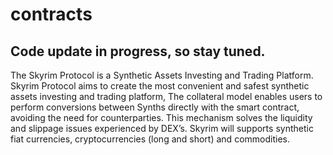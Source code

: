 # contracts

## Code update in progress, so stay tuned.  

The Skyrim Protocol is a Synthetic Assets Investing and Trading Platform. Skyrim Protocol aims to create the most convenient and safest synthetic assets investing and trading platform, The collateral model enables users to perform conversions between Synths directly with the smart contract, avoiding the need for counterparties. This mechanism solves the liquidity and slippage issues experienced by DEX’s. Skyrim will supports synthetic fiat currencies, cryptocurrencies (long and short) and commodities.  
